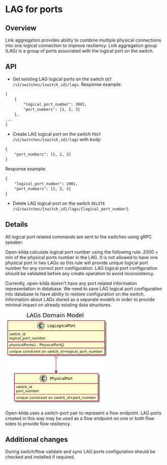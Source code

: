 # LAG for ports

## Overview

Link aggregation provides ability to combine multiple physical connections into one logical connection to improve resiliency. Link aggregation group (LAG) is a group of ports associated with the logical port on the switch.

## API

* Get existing LAG logical ports on the switch `GET /v2/switches/{switch_id}/lags`. Response example:
~~~
[ 
    {
        "logical_port_number": 2001,
        "port_numbers": [1, 2, 3]
    },
...
]
~~~

* Create LAG logical port on the switch `POST /v2/switches/{switch_id}/lags` with body:
~~~
{
    "port_numbers": [1, 2, 3]
}
~~~
Response example:
~~~
{
    "logical_port_number": 2001,
    "port_numbers": [1, 2, 3]
}
~~~

* Delete LAG logical port on the switch `DELETE /v2/switches/{switch_id}/lags/{logical_port_number}`.


## Details
All logical port related commands are sent to the switches using gRPC speaker.

Open-kilda calculate logical port number using the following rule: 2000 + min of the physical ports number in the LAG. It is not allowed to have one physical port in two LAGs so this rule will provide unique logical port number for any correct port configuration. LAG logical port configuration should be validated before any create operation to avoid inconsistency. 

Currently, open-kilda doesn't have any port related information representation in database. We need to save LAG logical port configuration into database to have ability to restore configuration on the switch. Information about LAGs stored as a separate models in order to provide minimal impact on already existing data structures.

![domain-model](./domain-model.png)

Open-kilda uses a switch-port pair to represent a flow endpoint. LAG ports created in this way may be used as a flow endpoint on one or both flow sides to provide flow resiliency.

## Additional changes

During switch/flow validate and sync LAG ports configuration should be checked and installed if required. 
